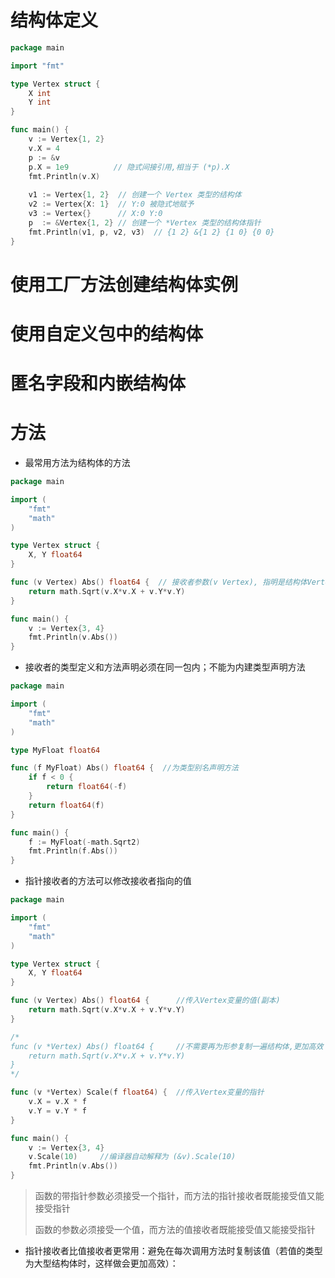 # 结构体定义

```go
package main

import "fmt"

type Vertex struct {
	X int
	Y int
}

func main() {
	v := Vertex{1, 2}
	v.X = 4
    p := &v
    p.X = 1e9          // 隐式间接引用,相当于 (*p).X
	fmt.Println(v.X)
    
    v1 := Vertex{1, 2}  // 创建一个 Vertex 类型的结构体
    v2 := Vertex{X: 1}  // Y:0 被隐式地赋予
    v3 := Vertex{}      // X:0 Y:0
    p  := &Vertex{1, 2} // 创建一个 *Vertex 类型的结构体指针
    fmt.Println(v1, p, v2, v3)  // {1 2} &{1 2} {1 0} {0 0}
}

```





# 使用工厂方法创建结构体实例





# 使用自定义包中的结构体





# 匿名字段和内嵌结构体





# 方法

+ 最常用方法为结构体的方法

```go
package main

import (
	"fmt"
	"math"
)

type Vertex struct {
	X, Y float64
}

func (v Vertex) Abs() float64 {  // 接收者参数(v Vertex), 指明是结构体Vertex的方法 (相当于Java中类的方法)
	return math.Sqrt(v.X*v.X + v.Y*v.Y)
}

func main() {
	v := Vertex{3, 4}
	fmt.Println(v.Abs())
}

```



+ 接收者的类型定义和方法声明必须在同一包内；不能为内建类型声明方法

```go
package main

import (
	"fmt"
	"math"
)

type MyFloat float64

func (f MyFloat) Abs() float64 {  //为类型别名声明方法
	if f < 0 {
		return float64(-f)
	}
	return float64(f)
}

func main() {
	f := MyFloat(-math.Sqrt2)
	fmt.Println(f.Abs())
}
```



+ 指针接收者的方法可以修改接收者指向的值

```go
package main

import (
	"fmt"
	"math"
)

type Vertex struct {
	X, Y float64
}

func (v Vertex) Abs() float64 {      //传入Vertex变量的值(副本)
	return math.Sqrt(v.X*v.X + v.Y*v.Y)
}

/*
func (v *Vertex) Abs() float64 {     //不需要再为形参复制一遍结构体,更加高效
	return math.Sqrt(v.X*v.X + v.Y*v.Y)
}
*/

func (v *Vertex) Scale(f float64) {  //传入Vertex变量的指针
	v.X = v.X * f
	v.Y = v.Y * f
}

func main() {
	v := Vertex{3, 4}
    v.Scale(10)     //编译器自动解释为 (&v).Scale(10)
	fmt.Println(v.Abs())
}

```

> 函数的带指针参数必须接受一个指针，而方法的指针接收者既能接受值又能接受指针
>
> 函数的参数必须接受一个值，而方法的值接收者既能接受值又能接受指针



+ 指针接收者比值接收者更常用：避免在每次调用方法时复制该值（若值的类型为大型结构体时，这样做会更加高效）：